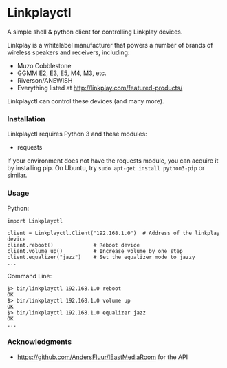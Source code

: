 
# Linkplayctl

A simple shell & python client for controlling Linkplay devices.

Linkplay is a whitelabel manufacturer that powers a number of brands of wireless speakers and receivers, including:
* Muzo Cobblestone
* GGMM E2, E3, E5, M4, M3, etc.
* Riverson/ANEWISH
* Everything listed at http://linkplay.com/featured-products/

Linkplayctl can control these devices (and many more).



### Installation

Linkplayctl requires Python 3 and these modules:
* requests

If your environment does not have the requests module, you can acquire it by installing pip.  On Ubuntu, try
```sudo apt-get install python3-pip```  or similar.


### Usage

Python:

```
import Linkplayctl

client = Linkplayctl.Client("192.168.1.0")  # Address of the linkplay device
client.reboot()             # Reboot device
client.volume_up()          # Increase volume by one step
client.equalizer("jazz")    # Set the equalizer mode to jazzy
...

```

Command Line:

```
$> bin/linkplayctl 192.168.1.0 reboot
OK
$> bin/linkplayctl 192.168.1.0 volume up
OK
$> bin/linkplayctl 192.168.1.0 equalizer jazz
OK
...

```



### Acknowledgments

* https://github.com/AndersFluur/IEastMediaRoom for the API




